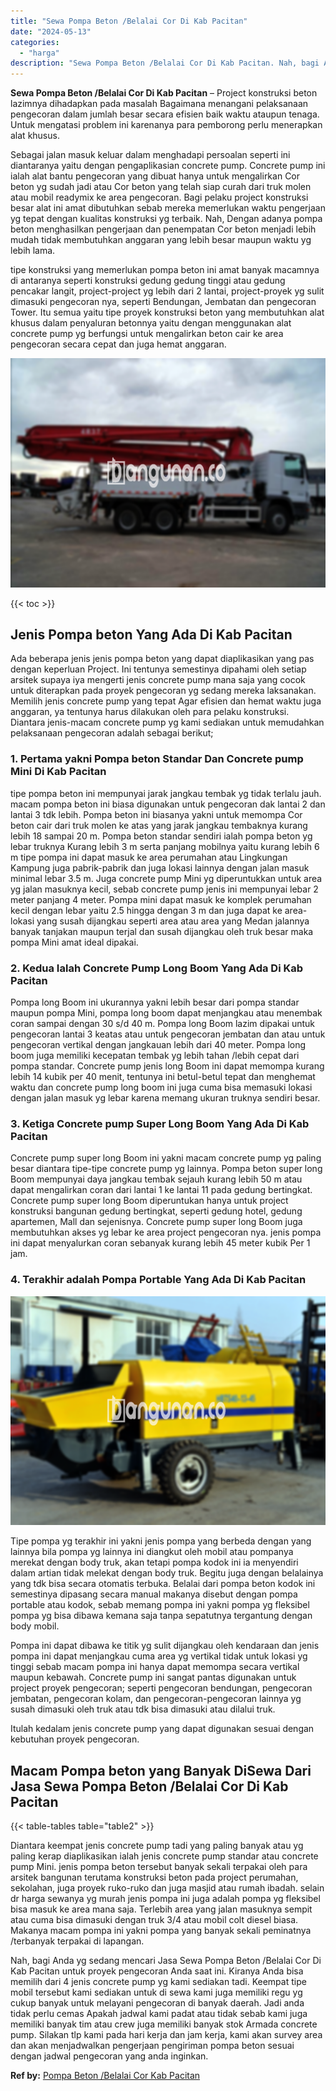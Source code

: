 ```yaml
---
title: "Sewa Pompa Beton /Belalai Cor Di Kab Pacitan"
date: "2024-05-13"
categories: 
  - "harga"
description: "Sewa Pompa Beton /Belalai Cor Di Kab Pacitan. Nah, bagi Anda yg sedang mencari Jasa Sewa Pompa Beton /Belalai Cor Di Kab Pacitan untuk proyek pengecoran Anda..."
---
```


**Sewa Pompa Beton /Belalai Cor Di Kab Pacitan** – Project konstruksi beton lazimnya dihadapkan pada masalah Bagaimana menangani pelaksanaan pengecoran dalam jumlah besar secara efisien baik waktu ataupun tenaga. Untuk mengatasi problem ini karenanya para pemborong perlu menerapkan alat khusus.

Sebagai jalan masuk keluar dalam menghadapi persoalan seperti ini diantaranya yaitu dengan pengaplikasian concrete pump. Concrete pump ini ialah alat bantu pengecoran yang dibuat hanya untuk mengalirkan Cor beton yg sudah jadi atau Cor beton yang telah siap curah dari truk molen atau mobil readymix ke area pengecoran. Bagi pelaku project konstruksi besar alat ini amat dibutuhkan sebab mereka memerlukan waktu pengerjaan yg tepat dengan kualitas konstruksi yg terbaik. Nah, Dengan adanya pompa beton menghasilkan pengerjaan dan penempatan Cor beton menjadi lebih mudah tidak membutuhkan anggaran yang lebih besar maupun waktu yg lebih lama.

tipe konstruksi yang memerlukan pompa beton ini amat banyak macamnya di antaranya seperti konstruksi gedung gedung tinggi atau gedung pencakar langit, project-project yg lebih dari 2 lantai, project-proyek yg sulit dimasuki pengecoran nya, seperti Bendungan, Jembatan dan pengecoran Tower. Itu semua yaitu tipe proyek konstruksi beton yang membutuhkan alat khusus dalam penyaluran betonnya yaitu dengan menggunakan alat concrete pump yg berfungsi untuk mengalirkan beton cair ke area pengecoran secara cepat dan juga hemat anggaran.

![Sewa Pompa Beton /Belalai Cor Di Kab Pacitan](/images/sewa-concrete-pump-25.png)

{{< toc >}}

## Jenis Pompa beton Yang Ada Di Kab Pacitan

Ada beberapa jenis jenis pompa beton yang dapat diaplikasikan yang pas dengan keperluan Project. Ini tentunya semestinya dipahami oleh setiap arsitek supaya iya mengerti jenis concrete pump mana saja yang cocok untuk diterapkan pada proyek pengecoran yg sedang mereka laksanakan. Memilih jenis concrete pump yang tepat Agar efisien dan hemat waktu juga anggaran, ya tentunya harus dilakukan oleh para pelaku konstruksi. Diantara jenis-macam concrete pump yg kami sediakan untuk memudahkan pelaksanaan pengecoran adalah sebagai berikut;

### 1\. Pertama yakni Pompa beton Standar Dan Concrete pump Mini Di Kab Pacitan

tipe pompa beton ini mempunyai jarak jangkau tembak yg tidak terlalu jauh. macam pompa beton ini biasa digunakan untuk pengecoran dak lantai 2 dan lantai 3 tdk lebih. Pompa beton ini biasanya yakni untuk memompa Cor beton cair dari truk molen ke atas yang jarak jangkau tembaknya kurang lebih 18 sampai 20 m. Pompa beton standar sendiri ialah pompa beton yg lebar truknya Kurang lebih 3 m serta panjang mobilnya yaitu kurang lebih 6 m tipe pompa ini dapat masuk ke area perumahan atau Lingkungan Kampung juga pabrik-pabrik dan juga lokasi lainnya dengan jalan masuk minimal lebar 3.5 m. Juga concrete pump Mini yg diperuntukkan untuk area yg jalan masuknya kecil, sebab concrete pump jenis ini mempunyai lebar 2 meter panjang 4 meter. Pompa mini dapat masuk ke komplek perumahan kecil dengan lebar yaitu 2.5 hingga dengan 3 m dan juga dapat ke area-lokasi yang susah dijangkau seperti area atau area yang Medan jalannya banyak tanjakan maupun terjal dan susah dijangkau oleh truk besar maka pompa Mini amat ideal dipakai.

### 2\. Kedua Ialah Concrete Pump Long Boom Yang Ada Di Kab Pacitan

Pompa long Boom ini ukurannya yakni lebih besar dari pompa standar maupun pompa Mini, pompa long boom dapat menjangkau atau menembak coran sampai dengan 30 s/d 40 m. Pompa long Boom lazim dipakai untuk pengecoran lantai 3 keatas atau untuk pengecoran jembatan dan atau untuk pengecoran vertikal dengan jangkauan lebih dari 40 meter. Pompa long boom juga memiliki kecepatan tembak yg lebih tahan /lebih cepat dari pompa standar. Concrete pump jenis long Boom ini dapat memompa kurang lebih 14 kubik per 40 menit, tentunya ini betul-betul tepat dan menghemat waktu dan concrete pump long boom ini juga cuma bisa memasuki lokasi dengan jalan masuk yg lebar karena memang ukuran truknya sendiri besar.

### 3\. Ketiga Concrete pump Super Long Boom Yang Ada Di Kab Pacitan

Concrete pump super long Boom ini yakni macam concrete pump yg paling besar diantara tipe-tipe concrete pump yg lainnya. Pompa beton super long Boom mempunyai daya jangkau tembak sejauh kurang lebih 50 m atau dapat mengalirkan coran dari lantai 1 ke lantai 11 pada gedung bertingkat. Concrete pump super long Boom diperuntukan hanya untuk project konstruksi bangunan gedung bertingkat, seperti gedung hotel, gedung apartemen, Mall dan sejenisnya. Concrete pump super long Boom juga membutuhkan akses yg lebar ke area project pengecoran nya. jenis pompa ini dapat menyalurkan coran sebanyak kurang lebih 45 meter kubik Per 1 jam.

### 4\. Terakhir adalah Pompa Portable Yang Ada Di Kab Pacitan

![Sewa Pompa Beton /Belalai Cor Di Kab Pacitan](/images/sewa-concrete-pump-20.png)

Tipe pompa yg terakhir ini yakni jenis pompa yang berbeda dengan yang lainnya bila pompa yg lainnya ini diangkut oleh mobil atau pompanya merekat dengan body truk, akan tetapi pompa kodok ini ia menyendiri dalam artian tidak melekat dengan body truk. Begitu juga dengan belalainya yang tdk bisa secara otomatis terbuka. Belalai dari pompa beton kodok ini semestinya dipasang secara manual makanya disebut dengan pompa portable atau kodok, sebab memang pompa ini yakni pompa yg fleksibel pompa yg bisa dibawa kemana saja tanpa sepatutnya tergantung dengan body mobil.

Pompa ini dapat dibawa ke titik yg sulit dijangkau oleh kendaraan dan jenis pompa ini dapat menjangkau cuma area yg vertikal tidak untuk lokasi yg tinggi sebab macam pompa ini hanya dapat memompa secara vertikal maupun kebawah. Concrete pump ini sangat pantas digunakan untuk project proyek pengecoran; seperti pengecoran bendungan, pengecoran jembatan, pengecoran kolam, dan pengecoran-pengecoran lainnya yg susah dimasuki oleh truk atau tdk bisa dimasuki atau dilalui truk.

Itulah kedalam jenis concrete pump yang dapat digunakan sesuai dengan kebutuhan proyek pengecoran.

## Macam Pompa beton yang Banyak DiSewa Dari Jasa Sewa Pompa Beton /Belalai Cor Di Kab Pacitan

{{< table-tables table="table2" >}}

Diantara keempat jenis concrete pump tadi yang paling banyak atau yg paling kerap diaplikasikan ialah jenis concrete pump standar atau concrete pump Mini. jenis pompa beton tersebut banyak sekali terpakai oleh para arsitek bangunan terutama konstruksi beton pada project perumahan, sekolahan, juga proyek ruko-ruko dan juga masjid atau rumah ibadah. selain dr harga sewanya yg murah jenis pompa ini juga adalah pompa yg fleksibel bisa masuk ke area mana saja. Terlebih area yang jalan masuknya sempit atau cuma bisa dimasuki dengan truk 3/4 atau mobil colt diesel biasa. Makanya macam pompa ini yakni pompa yang banyak sekali peminatnya /terbanyak terpakai di lapangan.

Nah, bagi Anda yg sedang mencari Jasa Sewa Pompa Beton /Belalai Cor Di Kab Pacitan untuk proyek pengecoran Anda saat ini. Kiranya Anda bisa memilih dari 4 jenis concrete pump yg kami sediakan tadi. Keempat tipe mobil tersebut kami sediakan untuk di sewa kami juga memiliki regu yg cukup banyak untuk melayani pengecoran di banyak daerah. Jadi anda tidak perlu cemas Apakah jadwal kami padat atau tidak sebab kami juga memiliki banyak tim atau crew juga memiliki banyak stok Armada concrete pump. Silakan tlp kami pada hari kerja dan jam kerja, kami akan survey area dan akan menjadwalkan pengerjaan pengiriman pompa beton sesuai dengan jadwal pengecoran yang anda inginkan.

**Ref by:** [Pompa Beton /Belalai Cor Kab Pacitan](https://id.wikipedia.org/wiki/Pompa)
